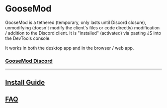 # GooseMod

GooseMod is a tethered (temporary, only lasts until Discord closure), unmodifying (doesn't modify the client's files or code directly) modification / addition to the Discord client. It is "installed" (activated) via pasting JS into the DevTools console.

It works in both the desktop app and in the browser / web app.

### [GooseMod Discord](https://discord.gg/neMncS2)

---

## [Install Guide](https://gitdab.com/duck/GooseMod/wiki/Install-Guide)

## [FAQ](https://gitdab.com/duck/GooseMod/wiki/FAQ)